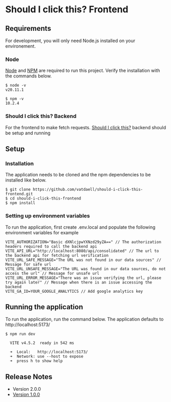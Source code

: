 # Should I click this? Frontend

## Requirements

For development, you will only need Node.js installed on your environement.

### Node

[Node](https://nodejs.org "Node Installation") and [NPM](https://npmjs.org "NPM installation") are required to run this project. Verify the installation with the commands below.

```
$ node -v
v20.11.1

$ npm -v
10.2.4
```

### Should I click this? Backend

For the frontend to make fetch requests. [Should I click this?](https://github.com/vatdaell/should-i-click-this "Should I click this setup?") backend should be setup and running

## Setup

### Installation

The application needs to be cloned and the npm dependencies to be installed like below.

```
$ git clone https://github.com/vatdaell/should-i-click-this-frontend.git
$ cd should-i-click-this-frontend
$ npm install

```

### Setting up environment variables

To run the application, first create .env.local and populate the following environment variables for example

```
VITE_AUTHORIZATION="Basic dXNlcjpwYXNzd29yZA==" // The authorization headers required to call the backend api
VITE_API_URL="http://localhost:8080/api/consolidated" // The url to the backend api for fetching url verification
VITE_URL_SAFE_MESSAGE="The URL was not found in our data sources" // Message for safe url
VITE_URL_UNSAFE_MESSAGE="The URL was found in our data sources, do not access the url" // Message for unsafe url
VITE_URL_ERROR_MESSAGE="There was an issue verifying the url, please try again later" // Message when there is an issue accessing the backend
VITE_GA_ID=YOUR_GOOGLE_ANALYTICS // Add google analytics key

```

## Running the application

To run the application, run the command below. The application defaults to http://localhost:5173/

```
$ npm run dev

  VITE v4.5.2  ready in 542 ms

  ➜  Local:   http://localhost:5173/
  ➜  Network: use --host to expose
  ➜  press h to show help

```

## Release Notes

* Version 2.0.0
* [Version 1.0.0](Release%20Notes/Version-1.0.0.md)
